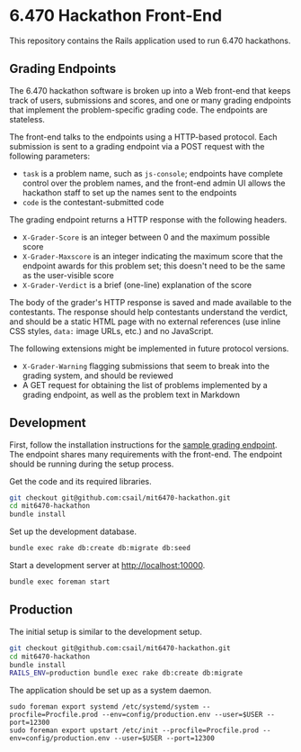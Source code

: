 # 6.470 Hackathon Front-End

This repository contains the Rails application used to run 6.470 hackathons.


## Grading Endpoints

The 6.470 hackathon software is broken up into a Web front-end that keeps track
of users, submissions and scores, and one or many grading endpoints that
implement the problem-specific grading code. The endpoints are stateless.

The front-end talks to the endpoints using a HTTP-based protocol. Each
submission is sent to a grading endpoint via a POST request with the following
parameters:

* `task` is a problem name, such as `js-console`; endpoints have complete
control over the problem names, and the front-end admin UI allows the hackathon
staff to set up the names sent to the endpoints
* `code` is the contestant-submitted code

The grading endpoint returns a HTTP response with the following headers.

* `X-Grader-Score` is an integer between 0 and the maximum possible score
* `X-Grader-Maxscore` is an integer indicating the maximum score that the
endpoint awards for this problem set; this doesn't need to be the same as the
user-visible score
* `X-Grader-Verdict` is a brief (one-line) explanation of the score

The body of the grader's HTTP response is saved and made available to the
contestants. The response should help contestants understand the verdict, and
should be a static HTML page with no external references (use inline CSS
styles, `data:` image URLs, etc.) and no JavaScript.

The following extensions might be implemented in future protocol versions.
* `X-Grader-Warning` flagging submissions that seem to break into the grading
system, and should be reviewed
* A GET request for obtaining the list of problems implemented by a grading
endpoint, as well as the problem text in Markdown


## Development

First, follow the installation instructions for the
[sample grading endpoint](https://github.com/csail/mit6470-grader-sample). The
endpoint shares many requirements with the front-end. The endpoint should be
running during the setup process.

Get the code and its required libraries.

```bash
git checkout git@github.com:csail/mit6470-hackathon.git
cd mit6470-hackathon
bundle install
```

Set up the development database.

```bash
bundle exec rake db:create db:migrate db:seed
```

Start a development server at [http://localhost:10000](http://localhost:10000).

```bash
bundle exec foreman start
```


## Production

The initial setup is similar to the development setup.

```bash
git checkout git@github.com:csail/mit6470-hackathon.git
cd mit6470-hackathon
bundle install
RAILS_ENV=production bundle exec rake db:create db:migrate
```

The application should be set up as a system daemon.

```
sudo foreman export systemd /etc/systemd/system --procfile=Procfile.prod --env=config/production.env --user=$USER --port=12300
sudo foreman export upstart /etc/init --procfile=Procfile.prod --env=config/production.env --user=$USER --port=12300
```

